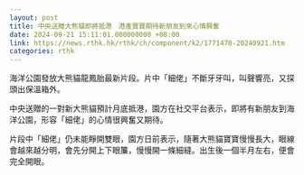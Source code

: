 ```yaml
---
layout: post
title: 中央送贈大熊貓即將抵港　港產寶寶期待新朋友到來心情興奮
date: 2024-09-21 15:11:01.000000000 +08:00
link: https://news.rthk.hk/rthk/ch/component/k2/1771470-20240921.htm
categories: rthk
---
```


海洋公園發放大熊貓龍鳳胎最新片段。片中「細佬」不斷牙牙叫，叫聲響亮，又探頭出保溫箱外。

中央送贈的一對新大熊貓預計月底抵港，園方在社交平台表示，即將有新朋友到海洋公園，形容「細佬」的心情很興奮又期待。

片段中「細佬」仍未能睜開雙眼，園方日前表示，隨著大熊貓寶寶慢慢長大，眼線會越來越分明，會先分開上下眼簾，慢慢開一條細縫。出生後一個半月左右，便會完全開眼。

